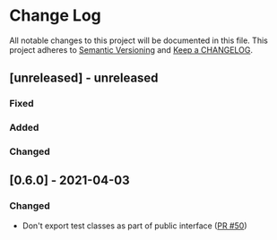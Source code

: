 # Change Log

All notable changes to this project will be documented in this file. This project adheres to [Semantic Versioning](http://semver.org/) and [Keep a CHANGELOG](http://keepachangelog.com/).

## [unreleased] - unreleased

### Fixed


### Added


### Changed


## [0.6.0] - 2021-04-03

### Changed

- Don't export test classes as part of public interface ([PR #50](https://github.com/ponylang/ponycheck/pull/50))

